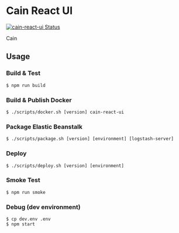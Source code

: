 # Cain React UI

[![cain-react-ui Status](http://54.169.30.142:8111/app/rest/builds/buildType:Cain_CainReactUi_1Build/statusIcon "cain-react-ui")](http://54.169.30.142:8111/viewType.html?buildTypeId=Cain_CainReactUi_1Build)

Cain

## Usage
### Build & Test
    $ npm run build
### Build & Publish Docker
    $ ./scripts/docker.sh [version] cain-react-ui
### Package Elastic Beanstalk
    $ ./scripts/package.sh [version] [environment] [logstash-server]
### Deploy
    $ ./scripts/deploy.sh [version] [environment]
### Smoke Test
    $ npm run smoke
### Debug (dev environment)
    $ cp dev.env .env
    $ npm start